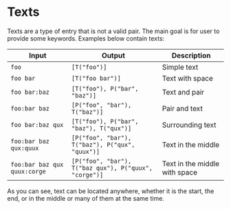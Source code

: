 <!--
 oldlspec (c) by Eray Erdin
 
 oldlspec is licensed under a
 Creative Commons Attribution-ShareAlike 4.0 International License.
 
 You should have received a copy of the license along with this
 work. If not, see <http://creativecommons.org/licenses/by-sa/4.0/>.
-->

# Texts

Texts are a type of entry that is not a valid pair. The main goal is for user to provide some keywords. Examples below contain texts:

| Input | Output | Description |
| ----- | ------ | ----------- |
| `foo` | `[T("foo")]` | Simple text |
| `foo bar` | `[T("foo bar")]` | Text with space |
| `foo bar:baz` | `[T("foo"), P("bar", "baz")]` | Text and pair |
| `foo:bar baz` | `[P("foo", "bar"), T("baz")]` | Pair and text |
| `foo bar:baz qux` | `[T("foo"), P("bar", "baz"), T("qux")]` | Surrounding text |
| `foo:bar baz qux:quux` | `[P("foo", "bar"), T("baz"), P("qux", "quux")]` | Text in the middle |
| `foo:bar baz qux quux:corge` | `[P("foo", "bar"), T("baz qux"), P("quux", "corge")]` | Text in the middle with space |

As you can see, text can be located anywhere, whether it is the start, the end, or in the middle or many of them at the same time.